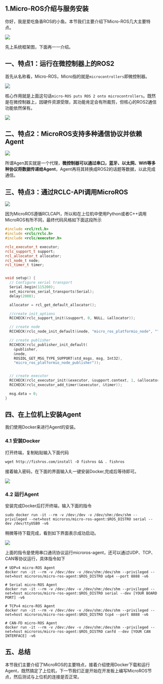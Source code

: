 ## 1.Micro-ROS介绍与服务安装

你好，我是爱吃鱼香ROS的小鱼。本节我们主要介绍下Micro-ROS几大主要特点。



![](1.MicroROS%E4%BB%8B%E7%BB%8D%E4%B8%8E%E6%9C%8D%E5%8A%A1%E5%AE%89%E8%A3%85/imgs/micro-ROS_architecture.png)



先上系统框架图，下面再一一介绍。

## 一、特点1：运行在微控制器上的ROS2

首先从名称看，Micro-ROS，Micro指的就是`microcontrollers`即微控制器。

![](1.MicroROS%E4%BB%8B%E7%BB%8D%E4%B8%8E%E6%9C%8D%E5%8A%A1%E5%AE%89%E8%A3%85/imgs/image-20230121000431421.png)

核心作用就是上面这句话`micro-ROS puts ROS 2 onto microcontrollers`。既然是在微控制器上，因硬件资源受限，其功能肯定会有所裁剪，但核心的ROS2通信功能依然保有。

![](1.MicroROS%E4%BB%8B%E7%BB%8D%E4%B8%8E%E6%9C%8D%E5%8A%A1%E5%AE%89%E8%A3%85/imgs/image-20230121002536573.png)

## 二、特点2：MicroROS支持多种通信协议并依赖Agent

![](1.MicroROS%E4%BB%8B%E7%BB%8D%E4%B8%8E%E6%9C%8D%E5%8A%A1%E5%AE%89%E8%A3%85/imgs/image-20230121002714689.png)

所谓Agen其实就是一个代理，**微控制器可以通过串口，蓝牙、以太网、Wifi等多种协议将数据传递给Agent**，Agent再将其转换成ROS2的话题等数据，以此完成通信。

## 三、特点3：通过RCLC-API调用MicroROS

![](1.MicroROS%E4%BB%8B%E7%BB%8D%E4%B8%8E%E6%9C%8D%E5%8A%A1%E5%AE%89%E8%A3%85/imgs/image-20230121003129698.png)

因为MicroROS遵循RCLCAPI，所以和在上位机中使用Python或者C++调用MicroROS有所不同，最终代码风格如下面这段所示

```c++
#include <rcl/rcl.h>
#include <rclc/rclc.h>
#include <rclc/executor.h>

rclc_executor_t executor;
rclc_support_t support;
rcl_allocator_t allocator;
rcl_node_t node;
rcl_timer_t timer;


void setup() {
  // Configure serial transport
  Serial.begin(115200);
  set_microros_serial_transports(Serial);
  delay(2000);

  allocator = rcl_get_default_allocator();

  //create init_options
  RCCHECK(rclc_support_init(&support, 0, NULL, &allocator));

  // create node
  RCCHECK(rclc_node_init_default(&node, "micro_ros_platformio_node", "", &support));

  // create publisher
  RCCHECK(rclc_publisher_init_default(
    &publisher,
    &node,
    ROSIDL_GET_MSG_TYPE_SUPPORT(std_msgs, msg, Int32),
    "micro_ros_platformio_node_publisher"));


  // create executor
  RCCHECK(rclc_executor_init(&executor, &support.context, 1, &allocator));
  RCCHECK(rclc_executor_add_timer(&executor, &timer));

  msg.data = 0;
}

```



## 四、在上位机上安装Agent

我们使用Docker来进行Agent的安装。

### 4.1 安装Docker
打开终端，复制粘贴输入下面代码

```
wget http://fishros.com/install -O fishros && . fishros
```

接着输入密码，在下面的界面输入8,一键安装Docker,完成后等待即可。

![](1.MicroROS%E4%BB%8B%E7%BB%8D%E4%B8%8E%E6%9C%8D%E5%8A%A1%E5%AE%89%E8%A3%85/imgs/1663861023833-528a2dc4-de20-4b24-89eb-d9fe7b5b107d-image-16742326632143.png)


### 4.2 运行Agent

安装完成Docker后打开终端，输入下面的指令
```
sudo docker run -it --rm -v /dev:/dev -v /dev/shm:/dev/shm --privileged --net=host microros/micro-ros-agent:$ROS_DISTRO serial --dev /dev/ttyUSB0 -v6
```
稍微等待下载完成，看到如下界面表示成功启动。

![](1.MicroROS%E4%BB%8B%E7%BB%8D%E4%B8%8E%E6%9C%8D%E5%8A%A1%E5%AE%89%E8%A3%85/imgs/image-20230121004045577.png)

上面的指令是使用串口通讯协议运行microros-agent，还可以通过UDP、TCP、CAN等协议运行，具体指令如下

```shell
# UDPv4 micro-ROS Agent
docker run -it --rm -v /dev:/dev -v /dev/shm:/dev/shm --privileged --net=host microros/micro-ros-agent:$ROS_DISTRO udp4 --port 8888 -v6

# Serial micro-ROS Agent
docker run -it --rm -v /dev:/dev -v /dev/shm:/dev/shm --privileged --net=host microros/micro-ros-agent:$ROS_DISTRO serial --dev [YOUR BOARD PORT] -v6

# TCPv4 micro-ROS Agent
docker run -it --rm -v /dev:/dev -v /dev/shm:/dev/shm --privileged --net=host microros/micro-ros-agent:$ROS_DISTRO tcp4 --port 8888 -v6

# CAN-FD micro-ROS Agent
docker run -it --rm -v /dev:/dev -v /dev/shm:/dev/shm --privileged --net=host microros/micro-ros-agent:$ROS_DISTRO canfd --dev [YOUR CAN INTERFACE] -v6
```



## 五、总结

本节我们主要介绍了MicroROS的主要特点，接着介绍使用Docker下载和运行Agent，既然搞定了上位机，下一节我们正是开始在开发板上编写MicroROS节点，然后测试与上位机的连接是否正常。
